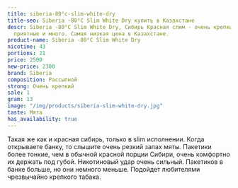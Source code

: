 ```yaml
---
title: siberia-80°c-slim-white-dry
title-seo: Siberia -80°C Slim White Dry купить в Казахстане
descr: Siberia -80°C Slim White Dry, Сибирь Красная слим - очень крепкий, порции очень
  приятные и много. Самая низкая цена в Казахстане.
product-name: Siberia -80°C Slim White Dry
nicotine: 43
portions: 21
price: 2500
new-price: 2300
brand: Siberia
composition: Рассыпной
strong: Очень крепкий
sale: 1
gram: 13
image: "/img/products/siberia-slim-white-dry.jpg"
taste: Мята
has_availability: true
---
```


Такая же как и красная сибирь, только в slim исполнении. Когда открываете банку, то слышите очень резкий запах мяты. Пакетики более тонкие, чем в обычной красной порции Сибири, очень комфортно их держать под губой. Никотиновый удар очень сильный. Пакетиков в банке больше, но они немного меньше. Подойдет любителями чрезвычайно крепкого табака.